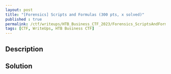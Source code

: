 ```yaml
---
layout: post
title: "[Forensics] Scripts and Formulas (300 pts, x solved)"
published : true
permalink: /ctf/writeups/HTB_Business_CTF_2023/Forensics_ScriptsAndFormulas
tags: [CTF, WriteUps, HTB Business CTF]
---
```

## Description


## Solution
